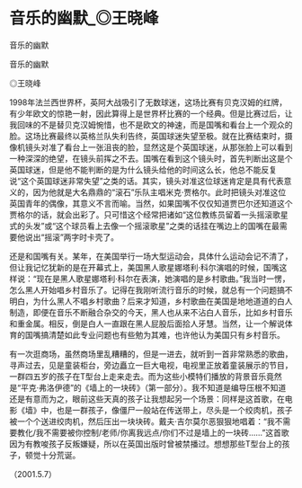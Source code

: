 # 音乐的幽默_◎王晓峰

音乐的幽默

音乐的幽默

◎王晓峰

1998年法兰西世界杯，英阿大战吸引了无数球迷，这场比赛有贝克汉姆的红牌，有少年欧文的惊艳一射，因此算得上是世界杯比赛的一个经典。但是比赛过后，让我回味的不是替贝克汉姆惋惜，也不是欧文的神速，而是国嘴和看台上一个观众的脸。这场比赛最终以英格兰队失利告终，英国球迷失望至极。就在比赛结束时，摄像机镜头对准了看台上一张沮丧的脸，显然这是个英国球迷，从那张脸上可以看到一种深深的绝望，在镜头前挥之不去。国嘴在看到这个镜头时，首先判断出这是个英国球迷，但是他不能判断的是为什么镜头给他的时间这么长，他总不能反复说“这个英国球迷非常失望”之类的话。其实，镜头对准这位球迷肯定是具有代表意义的，因为他就是大名鼎鼎的“滚石”乐队主唱米克·贾格尔。此时把镜头对准这位英国青年的偶像，其意义不言而喻。当然，如果国嘴不仅仅知道贾巴尔还知道这个贾格尔的话，就会出彩了。只可惜这个经常把诸如“这位教练员留着一头摇滚歌星式的头发”或“这个球员看上去像一个摇滚歌星”之类的话挂在嘴边上的国嘴在最需要他说出“摇滚”两字时卡壳了。

还是和国嘴有关。某年，在美国举行一场大型运动会，具体什么运动会记不清了，但让我记忆犹新的是在开幕式上，美国黑人歌星娜塔利·科尔演唱的时候，国嘴这样说：“现在是黑人歌星娜塔利·科尔在表演，她演唱的是乡村歌曲。”我当时一愣，怎么黑人开始唱乡村音乐了。记得在我刚听流行音乐的时候，就总有一个问题搞不明白，为什么黑人不唱乡村歌曲？后来才知道，乡村歌曲在美国是地地道道的白人制造，即便在音乐不断融合杂交的今天，黑人也从来不沾白人音乐，比如乡村音乐和重金属。相反，倒是白人一直跟在黑人屁股后面拾人牙慧。当然，让一个解说体育的国嘴搞清楚如此专业问题也有些勉为其难，也许他认为美国只有乡村音乐。

有一次逛商场，虽然商场里乱糟糟的，但是一进去，就听到一首非常熟悉的歌曲，寻声过去，见是童装柜台，旁边矗立一巨大电视，电视里正放着童装展示的节目，一群四五岁的孩子在T型台上走来走去。而为这些小模特们播放的背景音乐竟然是“平克·弗洛伊德”的《墙上的一块砖》（第一部分）。我不知道是编导压根不知道还是有意而为之，眼前这些天真的孩子让我想起另一个场景：同样是这首歌，在电影《墙》中，也是一群孩子，像僵尸一般站在传送带上，尽头是一个绞肉机，孩子被一个个送进绞肉机，然后压出一块块砖。戴夫·吉尔莫尔恶狠狠地唱着：“我不需要教化/我不需要被你控制/老师/你离我远点/你们不过是墙上的一块砖……”这首歌因为有教唆孩子反叛嫌疑，所以在英国出版时曾被禁播过。想想那些T型台上的孩子，顿觉十分荒诞。

（2001.5.7）